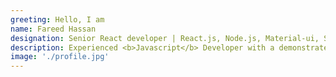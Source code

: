 ```yaml
---
greeting: Hello, I am
name: Fareed Hassan
designation: Senior React developer | React.js, Node.js, Material-ui, Sass, Firebase, Redux, Redux Toolkit, Rematchjs, HTML, CSS, Javascript ,Typescript
description: Experienced <b>Javascript</b> Developer with a demonstrated history of working in the internet industry. Skilled in <b>Teamwork, JavaScript</b>, <b>React.js</b>, <b>Node.js</b>, and <b>Web Development</b>.
image: './profile.jpg'
---
```

